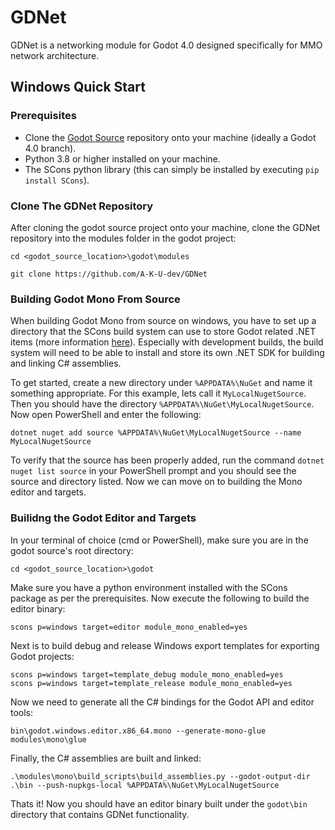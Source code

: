 # GDNet
GDNet is a networking module for Godot 4.0 designed specifically for MMO network architecture.

## Windows Quick Start
### Prerequisites
- Clone the [Godot Source](https://github.com/godotengine/godot) repository onto your machine (ideally a Godot 4.0 branch).
- Python 3.8 or higher installed on your machine.
- The SCons python library (this can simply be installed by executing `pip install SCons`).

### Clone The GDNet Repository
After cloning the godot source project onto your machine, clone the GDNet repository into the modules folder in the godot project:

    cd <godot_source_location>\godot\modules
    
    git clone https://github.com/A-K-U-dev/GDNet

### Building Godot Mono From Source
When building Godot Mono from source on windows, you have to set up a directory that the SCons build system can use to store Godot related .NET items (more information [here](https://docs.godotengine.org/en/stable/contributing/development/compiling/compiling_with_dotnet.html)).
Especially with development builds, the build system will need to be able to install and store its own .NET SDK for building and linking C# assemblies.

To get started, create a new directory under `%APPDATA%\NuGet` and name it something appropriate. For this example, lets call it `MyLocalNugetSource`. Then you should have the directory `%APPDATA%\NuGet\MyLocalNugetSource`.
Now open PowerShell and enter the following:

    dotnet nuget add source %APPDATA%\NuGet\MyLocalNugetSource --name MyLocalNugetSource

To verify that the source has been properly added, run the command `dotnet nuget list source` in your PowerShell prompt and you should see the source and directory listed.
Now we can move on to building the Mono editor and targets.

### Builidng the Godot Editor and Targets
In your terminal of choice (cmd or PowerShell), make sure you are in the godot source's root directory:

    cd <godot_source_location>\godot

Make sure you have a python environment installed with the SCons package as per the prerequisites.
Now execute the following to build the editor binary:

    scons p=windows target=editor module_mono_enabled=yes

Next is to build debug and release Windows export templates for exporting Godot projects:

    scons p=windows target=template_debug module_mono_enabled=yes
    scons p=windows target=template_release module_mono_enabled=yes

Now we need to generate all the C# bindings for the Godot API and editor tools:

    bin\godot.windows.editor.x86_64.mono --generate-mono-glue modules\mono\glue

Finally, the C# assemblies are built and linked:

    .\modules\mono\build_scripts\build_assemblies.py --godot-output-dir .\bin --push-nupkgs-local %APPDATA%\NuGet\MyLocalNugetSource

Thats it! Now you should have an editor binary built under the `godot\bin` directory that contains GDNet functionality.
